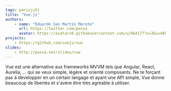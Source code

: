 ```yaml
---
tags: parisjs51
title: "Vue.js"
authors:
    - name: "Eduardo San Martin Morote"
      url: https://twitter.com/posva
      avatar: https://avatars0.githubusercontent.com/u/664177?v=3&s=460
projects:
    - https://github.com/vuejs/vue
slides:
    - http://posva.net/slides/vue
---
```

Vue est une alternative aux frameworks MVVM tels que Angular, React, Aurelia,
... qui se veux simple, légère et orienté composants. Ne te forçant pas à
développer en un certain langage et ayant une API simple, Vue donne beaucoup de
libertés et s'avère être très agréable à utiliser.
